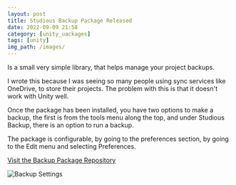 ```yaml
---
layout: post
title: Studious Backup Package Released
date: 2022-09-09 21:58
category: [unity_uackages]
tags: [unity]
img_path: /images/
---
```


Is a small very simple library, that helps manage your project backups.

I wrote this because I was seeing so many people using sync services like OneDrive, to store their projects. The problem with this is that it doesn't work with Unity well.

Once the package has been installed, you have two options to make a backup, the first is from the tools menu along the top, and under Studious Backup, there is an option to run a backup.

The package is configurable, by going to the preferences section, by going to the Edit menu and selecting Preferences.

<a href="https://github.com/Studious-Games/StudiousBackupPackage">Visit the Backup Package Repository</a>

![Backup Settings](BackupPreference.png)